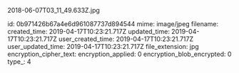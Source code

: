 2018-06-07T03_11_49.633Z.jpg

id: 0b971426b67a4e6d961087737d894544
mime: image/jpeg
filename: 
created_time: 2019-04-17T10:23:21.717Z
updated_time: 2019-04-17T10:23:21.717Z
user_created_time: 2019-04-17T10:23:21.717Z
user_updated_time: 2019-04-17T10:23:21.717Z
file_extension: jpg
encryption_cipher_text: 
encryption_applied: 0
encryption_blob_encrypted: 0
type_: 4